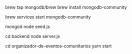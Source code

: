 brew tap mongodb/brew
brew install mongodb-community

brew services start mongodb-community

mongod
node seed.js

cd backend
node server.js

cd organizador-de-eventos-comunitarios
yarn start
